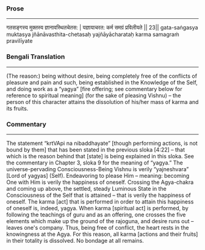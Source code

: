 ### Prose 
 --- 
गतसङ्गस्य मुक्तस्य ज्ञानावस्थितचेतस: |
यज्ञायाचरत: कर्म समग्रं प्रविलीयते || 23||
gata-saṅgasya muktasya jñānāvasthita-chetasaḥ
yajñāyācharataḥ karma samagraṁ pravilīyate

### Bengali Translation 
 --- 
(The reason:) being without desire, being completely free of the conflicts of pleasure and pain and such, being established in the Knowledge of the Self, and doing work as a “yagya” [fire offering; see commentary below for reference to spiritual meaning] (for the sake of pleasing Vishnu) – the person of this character attains the dissolution of his/her mass of karma and its fruits. 

### Commentary 
 --- 
The statement “krtVApi na nibaddhayate” [though performing actions, is not bound by them] that has been stated in the previous sloka [4:22] – that which is the reason behind that [state] is being explained in this sloka. See the commentary in Chapter 3, sloka 9 for the meaning of “yagya.” The universe-pervading Consciousness-Being Vishnu is verily “yajneshvara” [Lord of yagyas] (Self). Endeavoring to please Him – meaning: becoming One with Him is verily the happiness of oneself. Crossing the Agya-chakra and coming up above, the settled, steady Luminous State in the Consciousness of the Self that is attained – that is verily the happiness of oneself. The karma [act] that is performed in order to attain this happiness of oneself is, indeed, yagya. When karma [spiritual act] is performed, by following the teachings of guru and as an offering, one crosses the five elements which make up the ground of the rajoguna, and desire runs out – leaves one's company. Thus, being free of conflict, the heart rests in the knowingness at the Agya. For this reason, all karma [actions and their fruits] in their totality is dissolved. No bondage at all remains.
